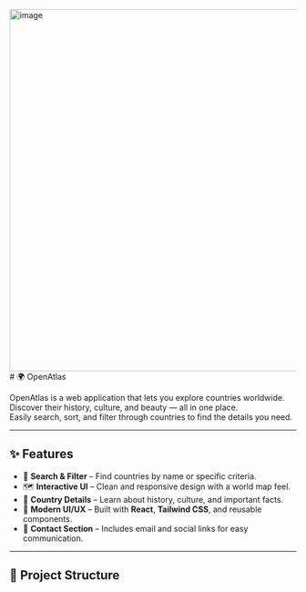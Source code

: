 <img width="1344" height="636" alt="image" src="https://github.com/user-attachments/assets/c0206578-d35c-4c04-9d6c-176fccabb955" /># 🌍 OpenAtlas

OpenAtlas is a web application that lets you explore countries worldwide.  
Discover their history, culture, and beauty — all in one place.  
Easily search, sort, and filter through countries to find the details you need.

---

## ✨ Features

- 🔎 **Search & Filter** – Find countries by name or specific criteria.  
- 🗺 **Interactive UI** – Clean and responsive design with a world map feel.  
- 📜 **Country Details** – Learn about history, culture, and important facts.  
- 🎨 **Modern UI/UX** – Built with **React**, **Tailwind CSS**, and reusable components.  
- 📧 **Contact Section** – Includes email and social links for easy communication.  

---

## 📂 Project Structure



